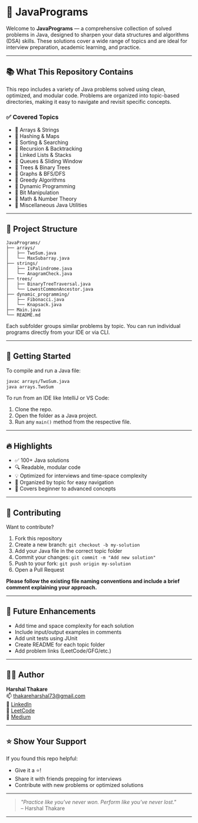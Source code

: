 
# 🧩 JavaPrograms

Welcome to **JavaPrograms** — a comprehensive collection of solved problems in Java, designed to sharpen your data structures and algorithms (DSA) skills. These solutions cover a wide range of topics and are ideal for interview preparation, academic learning, and practice.

---

## 📚 What This Repository Contains

This repo includes a variety of Java problems solved using clean, optimized, and modular code. Problems are organized into topic-based directories, making it easy to navigate and revisit specific concepts.

### ✅ Covered Topics

- 📌 Arrays & Strings  
- 📌 Hashing & Maps  
- 📌 Sorting & Searching  
- 📌 Recursion & Backtracking  
- 📌 Linked Lists & Stacks  
- 📌 Queues & Sliding Window  
- 📌 Trees & Binary Trees  
- 📌 Graphs & BFS/DFS  
- 📌 Greedy Algorithms  
- 📌 Dynamic Programming  
- 📌 Bit Manipulation  
- 📌 Math & Number Theory  
- 📌 Miscellaneous Java Utilities

---

## 📁 Project Structure

```
JavaPrograms/
├── arrays/
│   ├── TwoSum.java
│   └── MaxSubarray.java
├── strings/
│   ├── IsPalindrome.java
│   └── AnagramCheck.java
├── trees/
│   ├── BinaryTreeTraversal.java
│   └── LowestCommonAncestor.java
├── dynamic_programming/
│   ├── Fibonacci.java
│   └── Knapsack.java
├── Main.java
└── README.md
```

Each subfolder groups similar problems by topic. You can run individual programs directly from your IDE or via CLI.

---

## 🚀 Getting Started

To compile and run a Java file:

```bash
javac arrays/TwoSum.java
java arrays.TwoSum
```

To run from an IDE like IntelliJ or VS Code:
1. Clone the repo.
2. Open the folder as a Java project.
3. Run any `main()` method from the respective file.

---

## 🔥 Highlights

- ✅ 100+ Java solutions  
- 🔍 Readable, modular code  
- 💡 Optimized for interviews and time-space complexity  
- 📁 Organized by topic for easy navigation  
- 🧠 Covers beginner to advanced concepts

---

## 🙌 Contributing

Want to contribute?

1. Fork this repository
2. Create a new branch: `git checkout -b my-solution`
3. Add your Java file in the correct topic folder
4. Commit your changes: `git commit -m "Add new solution"`
5. Push to your fork: `git push origin my-solution`
6. Open a Pull Request

**Please follow the existing file naming conventions and include a brief comment explaining your approach.**

---

## 📌 Future Enhancements

- Add time and space complexity for each solution  
- Include input/output examples in comments  
- Add unit tests using JUnit  
- Create README for each topic folder  
- Add problem links (LeetCode/GFG/etc.)

---

## 🧑‍💻 Author

**Harshal Thakare**  
📫 [thakareharshal73@gmail.com](mailto:thakareharshal73@gmail.com)  
🔗 [LinkedIn](https://linkedin.com/in/harshal-thakare-404835257)  
🧠 [LeetCode](https://leetcode.com/harshal-025)  
📝 [Medium](https://medium.com/@thakareharshal73)

---

## ⭐️ Show Your Support

If you found this repo helpful:

- Give it a ⭐️!
- Share it with friends prepping for interviews
- Contribute with new problems or optimized solutions

---

> _"Practice like you've never won. Perform like you've never lost."_  
> – Harshal Thakare

---

